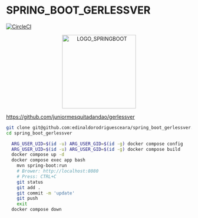 # SPRING_BOOT_GERLESSVER

[![CircleCI](https://dl.circleci.com/status-badge/img/gh/edinaldorodriguesceara/spring_boot_gerlessver/tree/master.svg?style=svg)](https://dl.circleci.com/status-badge/redirect/gh/edinaldorodriguesceara/spring_boot_gerlessver/tree/master)


<div align="center">
    <img src="https://spring.io/img/logos/spring-initializr.svg" alt="LOGO_SPRINGBOOT" width="200"/>
</div>

https://github.com/juniormesquitadandao/gerlessver

```bash
git clone git@github.com:edinaldorodriguesceara/spring_boot_gerlessver.git
cd spring_boot_gerlessver

  ARG_USER_UID=$(id -u) ARG_USER_GID=$(id -g) docker compose config
  ARG_USER_UID=$(id -u) ARG_USER_GID=$(id -g) docker compose build
  docker compose up -d
  docker compose exec app bash
    mvn spring-boot:run
    # Brower: http://localhost:8080
    # Press: CTRL+C
    git status
    git add .
    git commit -m 'update'
    git push
    exit
  docker compose down
